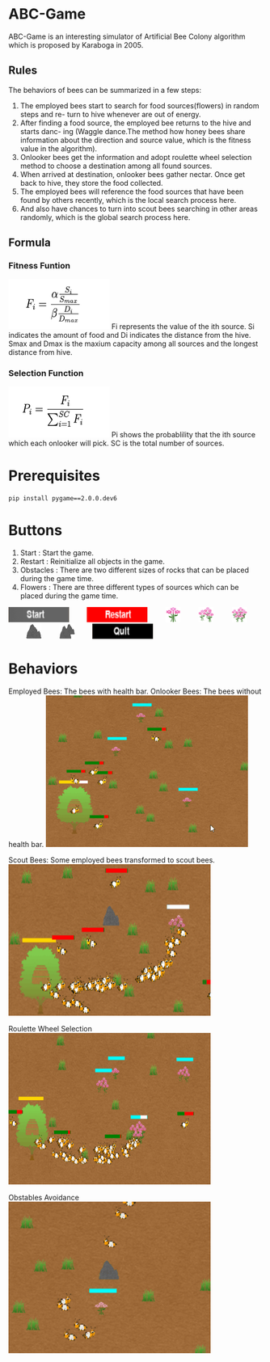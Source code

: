 # ABC-Game

ABC-Game is an interesting simulator of Artificial Bee Colony algorithm which is proposed by Karaboga in 2005.

## Rules

The behaviors of bees can be summarized in a few steps:
1. The employed bees start to search for food sources(flowers) in random steps and re- turn to hive whenever are out of energy.
2. After finding a food source, the employed bee returns to the hive and starts danc- ing (Waggle dance.The method how honey bees share information about the direction and source value, which is the fitness value in the algorithm).
3. Onlooker bees get the information and adopt roulette wheel selection method to choose a destination among all found sources.
4. When arrived at destination, onlooker bees gather nectar. Once get back to hive, they store the food collected.
5. The employed bees will reference the food sources that have been found by others recently, which is the local search process here.
6. And also have chances to turn into scout bees searching in other areas randomly, which is the global search process here.

## Formula
### Fitness Funtion

<img src=readmeimg/fitness.png width="200" height="100">
Fi represents the value of the ith source. Si indicates the amount of food and Di indicates the distance from the hive. Smax and Dmax is the maxium capacity among all sources and the longest distance from hive.

### Selection Function

<img src=readmeimg/selection.png width="200" height="100">
Pi shows the probablility that the ith source which each onlooker will pick. SC is the total number of sources.

# Prerequisites

    pip install pygame==2.0.0.dev6


# Buttons

1. Start : Start the game.
2. Restart : Reinitialize all objects in the game.
3. Obstacles : There are two different sizes of rocks that can be placed during the game time.
4. Flowers : There are three different types of sources which can be placed during the game time.

<img src=readmeimg/start.png width="120" height="30">&nbsp;&nbsp;&nbsp;&nbsp;&nbsp;&nbsp;&nbsp;&nbsp;&nbsp;<img src=readmeimg/restart.png width="120" height="30">&nbsp;&nbsp;&nbsp;&nbsp;&nbsp;&nbsp;&nbsp;&nbsp;&nbsp;<img src=readmeimg/flower1.png width="30" height="30">&nbsp;&nbsp;&nbsp;&nbsp;&nbsp;&nbsp;&nbsp;&nbsp;&nbsp;<img src=readmeimg/flower2.png width="30" height="30">&nbsp;&nbsp;&nbsp;&nbsp;&nbsp;&nbsp;&nbsp;&nbsp;&nbsp;<img src=readmeimg/flower3.png width="30" height="30">&nbsp;&nbsp;&nbsp;&nbsp;&nbsp;&nbsp;&nbsp;&nbsp;&nbsp;<img src=readmeimg/smallrock.png width="30" height="30">&nbsp;&nbsp;&nbsp;&nbsp;&nbsp;&nbsp;&nbsp;&nbsp;&nbsp;<img src=readmeimg/bigrock.png width="30" height="30">&nbsp;&nbsp;&nbsp;&nbsp;&nbsp;&nbsp;&nbsp;&nbsp;&nbsp;<img src=readmeimg/quit.png width="120" height="30">

# Behaviors

Employed Bees: The bees with health bar.
Onlooker Bees: The bees without health bar.
<img src=readmeimg/employed.gif width="400" height="300">

Scout Bees: Some employed bees transformed to scout bees.
<img src=readmeimg/scout.gif width="400" height="300">

Roulette Wheel Selection
<img src=readmeimg/roulette.gif width="400" height="300">

Obstables Avoidance
<img src=readmeimg/avoidance.gif width="400" height="300">
